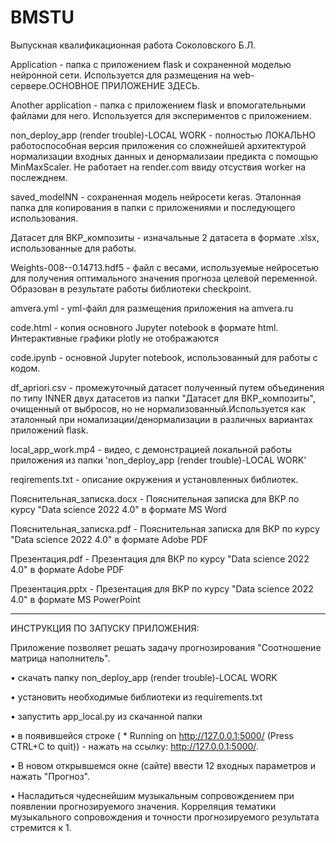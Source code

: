 # BMSTU

Выпускная квалификационная работа Соколовского Б.Л. 

Application - папка с приложением flask и сохраненной моделью нейронной сети. Используется для размещения на web-сервере.ОСНОВНОЕ ПРИЛОЖЕНИЕ ЗДЕСЬ.

Another application - папка с приложением flask и впомогательными файлами для него. Используется для экспериментов c приложением.

non_deploy_app (render trouble)-LOCAL WORK - полностью ЛОКАЛЬНО работоспособная версия приложения со сложнейшей архитектурой нормализации входных данных и денормализаии предикта с помощью MinMaxScaler. Не работает на render.com ввиду отсуствия worker на послежднем.

saved_modelNN - сохраненная модель нейросети keras. Эталонная папка для копирования в папки с приложениями и последующего использования.

Датасет для ВКР_композиты - изначальные 2 датасета в формате .xlsx, использованные для работы.

Weights-008--0.14713.hdf5 - файл с весами, используемые нейросетью для получения оптимального значения прогноза целевой переменной. Образован в результате работы библиотеки checkpoint.

amvera.yml - yml-файл для размещения приложения на amvera.ru

code.html - копия основного Jupyter notebook в формате html. Интерактивные графики plotly не отображаются

code.ipynb - основной Jupyter notebook, использованный для работы с кодом.


df_apriori.csv - промежуточный датасет полученный путем объединения по типу INNER двух датасетов из папки "Датасет для ВКР_композиты", очищенный от выбросов, но не нормализованный.Используется как эталонный при номализации/денормализации в различных вариантах приложений flask.

local_app_work.mp4 - видео, с демонстрацией локальной работы приложения из папки 'non_deploy_app (render trouble)-LOCAL WORK'

reqirements.txt - описание окружения и установленных библиотек.

Пояснительная_записка.docx - Пояснительная записка для ВКР по курсу "Data science 2022 4.0" в формате MS Word

Пояснительная_записка.pdf - Пояснительная записка для ВКР по курсу "Data science 2022 4.0" в формате Adobe PDF

Презентация.pdf - Презентация для ВКР по курсу "Data science 2022 4.0" в формате Adobe PDF

Презентация.pptx - Презентация для ВКР по курсу "Data science 2022 4.0" в формате MS PowerPoint
___________________________________________________________________
ИНСТРУКЦИЯ ПО ЗАПУСКУ ПРИЛОЖЕНИЯ:

Приложение позволяет решать задачу прогнозирования "Соотношение матрица наполнитель". 

   •  скачать папку non_deploy_app (render trouble)-LOCAL WORK
   
   •  установить необходимые библиотеки из requirements.txt
   
   •	запустить app_local.py из скачанной папки
   
   •	в появившейся строке ( * Running on http://127.0.0.1:5000/ (Press CTRL+C to quit)) - нажать на ссылку: http://127.0.0.1:5000/. 
   
   •	В новом открывшемся окне (сайте) ввести 12 входных параметров и нажать "Прогноз".
   
   •	Насладиться чудеснейшим музыкальным сопровождением при появлении прогнозируемого значения. Корреляция тематики музыкального сопровождения и точности прогнозируемого результата стремится к 1. 
